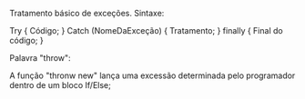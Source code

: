 Tratamento básico de exceções. Sintaxe: 

Try {
	Código;
} Catch (NomeDaExceção) {
	Tratamento;
} finally {
	Final do código;
}

Palavra "throw":

A função "thronw new" lança uma excessão determinada pelo programador dentro de um bloco If/Else;
